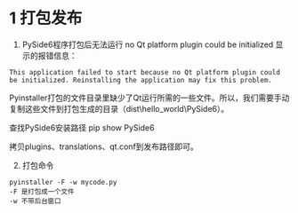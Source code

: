 # 1 打包发布
1.  PySide6程序打包后无法运行 no Qt platform plugin could be initialized
显示的报错信息：
```
This application failed to start because no Qt platform plugin could 
be initialized. Reinstalling the application may fix this problem.
```

Pyinstaller打包的文件目录里缺少了Qt运行所需的一些文件。所以，我们需要手动复制这些文件到打包生成的目录（dist\hello_world\PySide6）。

查找PySide6安装路径
pip show PySide6

拷贝plugins、translations、qt.conf到发布路径即可。

2. 打包命令
```
pyinstaller -F -w mycode.py
-F 是打包成一个文件
-w 不带后台窗口
```

<!--stackedit_data:
eyJoaXN0b3J5IjpbMTQyNDc0ODEwMF19
-->